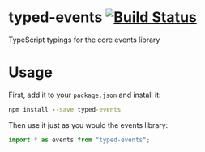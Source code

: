 typed-events [![Build Status](https://travis-ci.org/weswigham/typed-events.svg)](https://travis-ci.org/weswigham/typed-events)
============

TypeScript typings for the core events library

Usage
=====

First, add it to your `package.json` and install it:
```cmd
npm install --save typed-events
```

Then use it just as you would the events library:
```ts
import * as events from "typed-events";
```